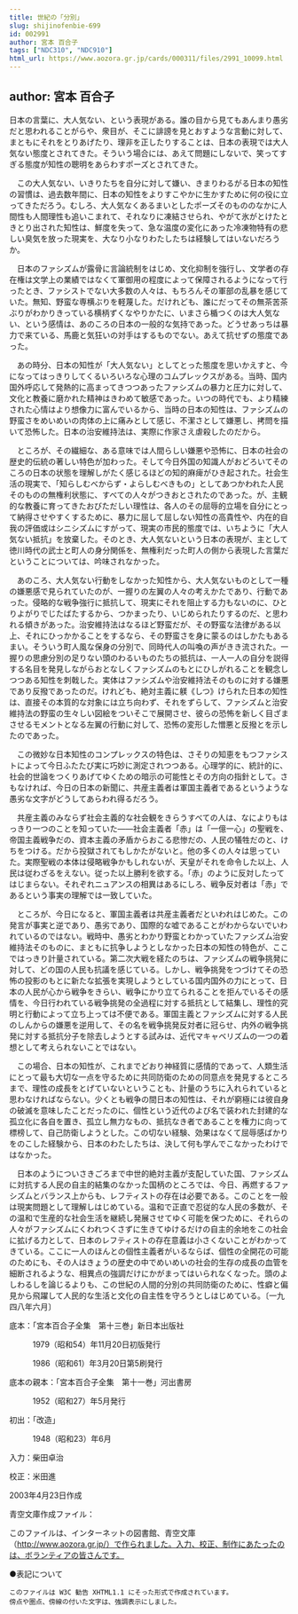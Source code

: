 ```yaml
---
title: 世紀の「分別」
slug: shijinofenbie-699
id: 002991
author: 宮本 百合子
tags: ["NDC310", "NDC910"]
html_url: https://www.aozora.gr.jp/cards/000311/files/2991_10099.html
---
```


## author: 宮本 百合子

日本の言葉に、大人気ない、という表現がある。誰の目から見てもあんまり愚劣だと思われることがらや、衆目が、そこに誹謗を見とおすような言動に対して、まともにそれをとりあげたり、理非を正したりすることは、日本の表現では大人気ない態度とされてきた。そういう場合には、あえて問題にしないで、笑ってすぎる態度が知性の聰明をあらわすポーズとされてきた。

　この大人気ない、いきりたちを自分に対して嫌い、きまりわるがる日本の知性の習慣は、過去数年間に、日本の知性をよりすこやかに生かすために何の役に立ってきただろう。むしろ、大人気なくあるまいとしたポーズそのもののなかに人間性も人間理性も追いこまれて、それなりに凍結させられ、やがて氷がとけたときとり出された知性は、鮮度を失って、急な温度の変化にあった冷凍物特有の悲しい臭気を放った現実を、大なり小なりわたしたちは経験してはいないだろうか。

　日本のファシズムが露骨に言論統制をはじめ、文化抑制を強行し、文学者の存在権は文学上の業績ではなくて軍御用の程度によって保障されるようになって行ったとき、ファシストでない大多数の人々は、もちろんその軍部の乱暴を感じていた。無知、野蛮な専横ぶりを軽蔑した。だけれども、誰にだってその無茶苦茶ぶりがわかりきっている横柄ずくなやりかたに、いまさら楯つくのは大人気ない、という感情は、あのころの日本の一般的な気持であった。どうせあっちは暴力で来ている、馬鹿と気狂いの対手はするものでない。あえて抗せずの態度であった。

　あの時分、日本の知性が「大人気ない」としてとった態度を思いかえすと、今になってはっきりしてくるいろいろな心理のコムプレックスがある。当時、国内国外呼応して発熱的に高まってきつつあったファシズムの暴力と圧力に対して、文化と教養に磨かれた精神はきわめて敏感であった。いつの時代でも、より精練された心情はより想像力に富んでいるから、当時の日本の知性は、ファシズムの野蛮さをめいめいの肉体の上に痛みとして感じ、不潔さとして嫌悪し、拷問を描いて恐怖した。日本の治安維持法は、実際に作家さえ虐殺したのだから。

　ところが、その繊細な、ある意味では人間らしい嫌悪や恐怖に、日本の社会の歴史的伝統の著しい特色が加わった。そして今日外国の知識人がおどろいてそのころの日本の状態を理解しがたく感じるほどの知的麻痺がひき起された。社会生活の現実で、「知らしむべからず・よらしむべきもの」としてあつかわれた人民そのものの無権利状態に、すべての人々がつきおとされたのであった。が、主観的な教養に育ってきたおびただしい理性は、各人のその屈辱的立場を自分にとって納得させやすくするために、暴力に屈して屈しない知性の高貴性や、内在的自我の評価或はシニシズムにすがって、現実の市民的態度では、いちように「大人気ない抵抗」を放棄した。そのとき、大人気ないという日本の表現が、主として徳川時代の武士と町人の身分関係を、無権利だった町人の側から表現した言葉だということについては、吟味されなかった。

　あのころ、大人気ない行動をしなかった知性から、大人気ないものとして一種の嫌悪感で見られていたのが、一握りの左翼の人々の考えかたであり、行動であった。侵略的な戦争強行に抵抗して、現実にそれを阻止する力もないのに、ひとりよがりでじたばたするから、つかまったり、いじめられたりするのだ、と思われる傾きがあった。治安維持法はなるほど野蛮だが、その野蛮な法律がある以上、それにひっかかることをするなら、その野蛮さを身に蒙るのはしかたもあるまい。そういう町人風な保身の分別で、同時代人の叫喚の声がきき流された。一握りの思慮分別の足りない頭のわるいものたちの抵抗は、一人一人の自分を説得する名目を発見しながらおとなしくファシズムのもとにひしがれることを観念しつつある知性を刺戟した。実体はファシズムや治安維持法そのものに対する嫌悪であり反撥であったのだ。けれども、絶対主義に躾《しつ》けられた日本の知性は、直接その本質的な対象には立ち向わず、それをずらして、ファシズムと治安維持法の野蛮の生々しい図絵をついそこで展開させ、彼らの恐怖を新しく目ざまさせるモメントとなる左翼の行動に対して、恐怖の変形した憎悪と反撥とを示したのであった。

　この微妙な日本知性のコンプレックスの特色は、さそりの知恵をもつファシストによって今日ふたたび実に巧妙に測定されつつある。心理学的に、統計的に、社会的世論をつくりあげてゆくための暗示の可能性とその方向の指針として。さもなければ、今日の日本の新聞に、共産主義者は軍国主義者であるというような愚劣な文字がどうしてあらわれ得るだろう。

　共産主義のみならず社会主義的な社会観をきらうすべての人は、なによりもはっきり一つのことを知っていた――社会主義者「赤」は「一億一心」の聖戦を、帝国主義戦争だの、資本主義の矛盾からおこる悲惨だの、人民の犠牲だのと、けちをつける。だから投獄されてもしかたがないと。他の多くの人々は思っていた。実際聖戦の本体は侵略戦争かもしれないが、天皇がそれを命令した以上、人民は従わざるをえない。従った以上勝利を欲する。「赤」のように反対したってはじまらない。それぞれニュアンスの相異はあるにしろ、戦争反対者は「赤」であるという事実の理解では一致していた。

　ところが、今日になると、軍国主義者は共産主義者だといわれはじめた。この発言が事実と逆であり、愚劣であり、国際的な嘘であることがわからないでいわれているのではない。戦時中、愚劣とわかり野蛮とわかっていたファシズム治安維持法そのものに、まともに抗争しようとしなかった日本の知性の特色が、ここではっきり計量されている。第二次大戦を経たのちは、ファシズムの戦争挑発に対して、どの国の人民も抗議を感じている。しかし、戦争挑発をつづけてその恐怖の投影のもとに新たな拡張を実現しようとしている国内国外の力にとって、日本の人民が心から戦争をきらい、戦争にかり立てられることを拒んでいるその感情を、今日行われている戦争挑発の全過程に対する抵抗として結集し、理性的究明と行動によって立ち上っては不便である。軍国主義とファシズムに対する人民のしんからの嫌悪を逆用して、その名を戦争挑発反対者に冠らせ、内外の戦争挑発に対する抵抗分子を除去しようとする試みは、近代マキャベリズムの一つの着想として考えられないことではない。

　この場合、日本の知性が、これまでどおり神経質に感情的であって、人類生活にとって最も大切な一点を守るために共同防衛のための同意点を発見するところまで、理性の成長をとげていないということも、計量のうちに入れられていると思わなければならない。少くとも戦争の間日本の知性は、それが窮極には彼自身の破滅を意味したことだったのに、個性という近代のよび名で装われた封建的な孤立化に各自を置き、孤立し無力なもの、抵抗なき者であることを権力に向って標榜して、自己防衛しようとした。この切ない経験、効果はなくて屈辱感ばかりをのこした経験から、日本のわたしたちは、決して何も学んでこなかったわけではなかった。

　日本のようについさきごろまで中世的絶対主義が支配していた国、ファシズムに対抗する人民の自主的結集のなかった国柄のところでは、今日、再燃するファシズムとバランス上からも、レフティストの存在は必要である。このことを一般は現実問題として理解しはじめている。温和で正直で忍従的な人民の多数が、その温和で生産的な社会生活を継続し発展させてゆく可能を保つために、それらの人々がファシズムにくわれつくさずに生きてゆけるだけの自主的余地をこの社会に拡げる力として、日本のレフティストの存在意義は小さくないことがわかってきている。ここに一人のほんとの個性主義者がいるならば、個性の全開花の可能のためにも、その人はきょうの歴史の中でめいめいの社会的生存の成長の血管を細断されるような、相異点の強調だけにかがまってはいられなくなった。頭のよしわるしを論じるよりも、この世紀の人間的分別の共同防衛のために、性癖と偏見から飛躍して人民的な生活と文化の自主性を守ろうとしはじめている。〔一九四八年六月〕













底本：「宮本百合子全集　第十三巻」新日本出版社


　　　1979（昭和54）年11月20日初版発行

　　　1986（昭和61）年3月20日第5刷発行

底本の親本：「宮本百合子全集　第十一巻」河出書房

　　　1952（昭和27）年5月発行

初出：「改造」

　　　1948（昭和23）年6月

入力：柴田卓治

校正：米田進

2003年4月23日作成

青空文庫作成ファイル：

このファイルは、インターネットの図書館、青空文庫（http://www.aozora.gr.jp/）で作られました。入力、校正、制作にあたったのは、ボランティアの皆さんです。











●表記について


	このファイルは W3C 勧告 XHTML1.1 にそった形式で作成されています。
	傍点や圏点、傍線の付いた文字は、強調表示にしました。